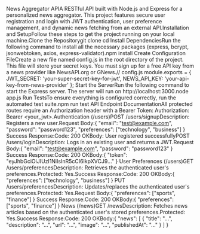 News Aggregator APIA RESTful API built with Node.js and Express for a personalized news aggregator. This project features secure user registration and login with JWT authentication, user preference management, and dynamic news fetching from an external API.Installation and SetupFollow these steps to get the project running on your local machine.Clone the Repositorygit clone <your-repository-url>
cd <repository-name>
Install DependenciesRun the following command to install all the necessary packages (express, bcrypt, jsonwebtoken, axios, express-validator).npm install
Create Configuration FileCreate a new file named config.js in the root directory of the project. This file will store your secret keys. You must sign up for a free API key from a news provider like NewsAPI.org or GNews.// config.js
module.exports = {
JWT_SECRET: 'your-super-secret-key-for-jwt',
NEWS_API_KEY: 'your-api-key-from-news-provider'
};
Start the ServerRun the following command to start the Express server. The server will run on http://localhost:3000.node app.js
Run TestsTo ensure everything is configured correctly, run the automated test suite.npm run test
API Endpoint DocumentationAll protected routes require an Authorization header with a Bearer Token: Authorization: Bearer <your_jwt>.Authentication (/users)POST /users/signupDescription: Registers a new user.Request Body:{
"email": "test@example.com",
"password": "password123",
"preferences": ["technology", "business"]
}
Success Response:Code: 200 OKBody: User registered successfullyPOST /users/loginDescription: Logs in an existing user and returns a JWT.Request Body:{
"email": "test@example.com",
"password": "password123"
}
Success Response:Code: 200 OKBody:{
"token": "eyJhbGciOiJIUzI1NiIsInR5cCI6IkpXVCJ9..."
}
User Preferences (/users)GET /users/preferencesDescription: Retrieves the authenticated user's preferences.Protected: Yes.Success Response:Code: 200 OKBody:{
"preferences": ["technology", "business"]
}
PUT /users/preferencesDescription: Updates/replaces the authenticated user's preferences.Protected: Yes.Request Body:{
"preferences": ["sports", "finance"]
}
Success Response:Code: 200 OKBody:{
"preferences": ["sports", "finance"]
}
News (/news)GET /newsDescription: Fetches news articles based on the authenticated user's stored preferences.Protected: Yes.Success Response:Code: 200 OKBody:{
"news": [
{
"title": "...",
"description": "...",
"url": "...",
"image": "...",
"publishedAt": "..."
}
]
}
